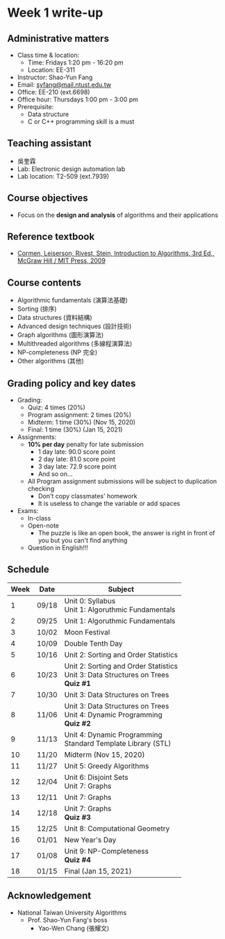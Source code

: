# Week 1 write-up
## Administrative matters
- Class time & location:
    - Time: Fridays 1:20 pm - 16:20 pm
    - Location: EE-311
- Instructor: Shao-Yun Fang
- Email: syfang@mail.ntust.edu.tw
- Office: EE-210 (ext.6698)
- Office hour: Thursdays 1:00 pm - 3:00 pm
- Prerequisite:
    - Data structure
    - C or C++ programming skill is a must

## Teaching assistant
- 吳奎霖
- Lab: Electronic design automation lab
- Lab location: T2-509 (ext.7939)

## Course objectives
- Focus on the **design and analysis** of algorithms and their applications

## Reference textbook
- [Cormen, Leiserson, Rivest, Stein, Introduction to Algorithms, 3rd Ed., McGraw Hill / MIT Press, 2009](https://www.amazon.com/Introduction-Algorithms-3rd-MIT-Press/dp/0262033844)

## Course contents
- Algorithmic fundamentals (演算法基礎)
- Sorting (排序)
- Data structures (資料結構)
- Advanced design techniques (設計技術)
- Graph algorithms (圖形演算法)
- Multithreaded algorithms (多線程演算法)
- NP-completeness (NP 完全)
- Other algorithms (其他)

## Grading policy and key dates
- Grading:
    - Quiz: 4 times (20%)
    - Program assignment: 2 times (20%)
    - Midterm: 1 time (30%) (Nov 15, 2020)
    - Final: 1 time (30%) (Jan 15, 2021)
- Assignments:
    - **10% per day** penalty for late submission
        - 1 day late: 90.0 score point
        - 2 day late: 81.0 score point
        - 3 day late: 72.9 score point
        - And so on...
    - All Program assignment submissions will be subject to duplication checking
        - Don't copy classmates' homework
        - It is useless to change the variable or add spaces
- Exams: 
    - In-class
    - Open-note
        - The puzzle is like an open book, the answer is right in front of you but you can't find anything
    - Question in English!!!

## Schedule
| Week | Date | Subject |
| ---- | ---- | ------- |
| 1 | 09/18 | Unit 0: Syllabus <br> Unit 1: Algoruthmic Fundamentals |
| 2 | 09/25 | Unit 1: Algoruthmic Fundamentals |
| 3 | 10/02 | Moon Festival |
| 4 | 10/09 | Double Tenth Day |
| 5 | 10/16 | Unit 2: Sorting and Order Statistics |
| 6 | 10/23 | Unit 2: Sorting and Order Statistics <br> Unit 3: Data Structures on Trees <br> **Quiz #1** |
| 7 | 10/30 | Unit 3: Data Structures on Trees |
| 8 | 11/06 | Unit 3: Data Structures on Trees <br> Unit 4: Dynamic Programming <br> **Quiz #2** |
| 9 | 11/13 | Unit 4: Dynamic Programming <br> Standard Template Library (STL) |
| 10 | 11/20 | Midterm (Nov 15, 2020) |
| 11 | 11/27 | Unit 5: Greedy Algorithms |
| 12 | 12/04 | Unit 6: Disjoint Sets <br> Unit 7: Graphs |
| 13 | 12/11 | Unit 7: Graphs |
| 14 | 12/18 | Unit 7: Graphs <br> **Quiz #3** |
| 15 | 12/25 | Unit 8: Computational Geometry |
| 16 | 01/01 | New Year's Day |
| 17 | 01/08 | Unit 9: NP-Completeness <br> **Quiz #4** |
| 18 | 01/15 | Final (Jan 15, 2021) |

## Acknowledgement
- National Taiwan University Algorithms
    - Prof. Shao-Yun Fang's boss
        - Yao-Wen Chang (張耀文)